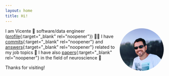 ```yaml
---
layout: home
title: Hi!
---
```


<img align="right" src="foto.jpg" width="140" style="border-radius:50%;margin-left:10px;margin-bottom:10px">

I am Vicente 👋 software/data engineer 
([profile](https://www.linkedin.com/in/vreyespue/){:target="\_blank" rel="noopener"}) 👨‍💻
I&nbsp;have
[commits](https://github.com/vreyespue){:target="\_blank" rel="noopener"} and
[answers](https://stackoverflow.com/users/6261650){:target="\_blank" rel="noopener"}
related to my job topics 🤖 I&nbsp;have also
[papers](https://scholar.google.de/citations?user=XnVpRFkAAAAJ){:target="\_blank" rel="noopener"}
in the field of neuroscience 🧠

Thanks for visiting!
